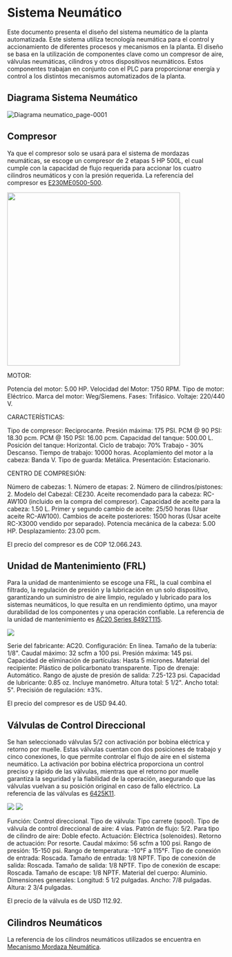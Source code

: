 # Sistema Neumático
Este documento presenta el diseño del sistema neumático de la planta automatizada. Este sistema utiliza tecnología neumática para el control y accionamiento 
de diferentes procesos y mecanismos en la planta. El diseño se basa en la utilización de componentes clave como un compresor de aire, válvulas neumáticas, 
cilindros y otros dispositivos neumáticos. Estos componentes trabajan en conjunto con el PLC para proporcionar energía y control a los distintos mecanismos 
automatizados de la planta.

## Diagrama Sistema Neumático
![Diagrama neumatico_page-0001](https://github.com/APM-Kullu/Project/assets/42346345/26222e50-c0c4-49e7-a6ca-bb3b0fb1604f)

## Compresor
Ya que el compresor solo se usará para el sistema de mordazas neumáticas, se escoge un compresor de 2 etapas 5 HP 500L, el cual cumple con la capacidad de flujo
requerida para accionar los cuatro cilindros neumáticos y con la presión requerida. La referencia del compresor es 
[E230ME0500-500](https://www.evans.com.co/producto/compresor-aire-lubricado-2-etapas-5-hp-motor-electrico-tanque-500-litros-175-psi-e230me0500-500/).

<img src="https://sp-ao.shortpixel.ai/client/to_auto,q_glossy,ret_img,w_450,h_450/https://www.evans.com.co/wp-content/uploads/2017/06/Compresores_EVANS_E230ME0500_500_1L_50.jpg" width="400">

MOTOR:

Potencia del motor: 5.00 HP.
Velocidad del Motor: 1750 RPM.
Tipo de motor: Eléctrico.
Marca del motor: Weg/Siemens.
Fases: Trifásico.
Voltaje: 220/440 V.

CARACTERÍSTICAS:

Tipo de compresor: Reciprocante.
Presión máxima: 175 PSI.
PCM @ 90 PSI: 18.30 pcm.
PCM @ 150 PSI: 16.00 pcm.
Capacidad del tanque: 500.00 L.
Posición del tanque: Horizontal.
Ciclo de trabajo: 70% Trabajo - 30% Descanso.
Tiempo de trabajo: 10000 horas.
Acoplamiento del motor a la cabeza: Banda V.
Tipo de guarda: Metálica.
Presentación: Estacionario.

CENTRO DE COMPRESIÓN:

Número de cabezas: 1.
Número de etapas: 2.
Número de cilindros/pistones: 2.
Modelo del Cabezal: CE230.
Aceite recomendado para la cabeza: RC-AW100 (incluido en la compra del compresor).
Capacidad de aceite para la cabeza: 1.50 L.
Primer y segundo cambio de aceite: 25/50 horas (Usar aceite RC-AW100).
Cambios de aceite posteriores: 1500 horas (Usar aceite RC-X3000 vendido por separado).
Potencia mecánica de la cabeza: 5.00 HP.
Desplazamiento: 23.00 pcm.

El precio del compresor es de COP 12.066.243. 

## Unidad de Mantenimiento (FRL)

Para la unidad de mantenimiento se escoge una FRL, la cual combina el filtrado, la regulación de presión y la lubricación en un solo dispositivo, 
garantizando un suministro de aire limpio, regulado y lubricado para los sistemas neumáticos, lo que resulta en un rendimiento óptimo, una mayor durabilidad 
de los componentes y una operación confiable. La referencia de la unidad de mantenimiento es [AC20 Series 8492T115](https://www.mcmaster.com/8492T115/).

<img src="https://www.mcmaster.com/mvD/Contents/gfx/ImageCache/849/8492t2-@1x_636987887154604691.png?ver=ImageNotFound">

Serie del fabricante: AC20.
Configuración: En línea.
Tamaño de la tubería: 1/8".
Caudal máximo: 32 scfm a 100 psi.
Presión máxima: 145 psi.
Capacidad de eliminación de partículas: Hasta 5 micrones.
Material del recipiente: Plástico de policarbonato transparente.
Tipo de drenaje: Automático.
Rango de ajuste de presión de salida: 7.25-123 psi.
Capacidad de lubricante: 0.85 oz.
Incluye manómetro.
Altura total: 5 1/2".
Ancho total: 5".
Precisión de regulación: ±3%.

El precio del compresor es de USD 94.40.

## Válvulas de Control Direccional

Se han seleccionado válvulas 5/2 con activación por bobina eléctrica y retorno por muelle. Estas válvulas cuentan con dos posiciones de trabajo y cinco conexiones, lo que permite controlar el flujo de aire en el sistema neumático. La activación por bobina eléctrica proporciona un control preciso y rápido de las válvulas, mientras que el retorno por muelle garantiza la seguridad y la fiabilidad de la operación, asegurando que las válvulas vuelvan a su posición original en caso de fallo eléctrico. La referencia de las válvulas es [6425K11](https://www.mcmaster.com/6425K11/).

<img src="https://www.mcmaster.com/mvD/Contents/gfx/ImageCache/642/6425k132-@1x_636881540402220587.png?ver=ImageNotFound">
<img src="https://www.mcmaster.com/mvD/Contents/gfx/ImageCache/c03/c03a-E5l1-digital-master1551986280-p9@1x_636874820347248581.png?ver=ImageNotFound">

Función: Control direccional.
Tipo de válvula: Tipo carrete (spool).
Tipo de válvula de control direccional de aire: 4 vías.
Patrón de flujo: 5/2.
Para tipo de cilindro de aire: Doble efecto.
Actuación: Eléctrica (solenoides).
Retorno de actuación: Por resorte.
Caudal máximo: 56 scfm a 100 psi.
Rango de presión: 15-150 psi.
Rango de temperatura: -10°F a 115°F.
Tipo de conexión de entrada: Roscada.
Tamaño de entrada: 1/8 NPTF.
Tipo de conexión de salida: Roscada.
Tamaño de salida: 1/8 NPTF.
Tipo de conexión de escape: Roscada.
Tamaño de escape: 1/8 NPTF.
Material del cuerpo: Aluminio.
Dimensiones generales:
Longitud: 5 1/2 pulgadas.
Ancho: 7/8 pulgadas.
Altura: 2 3/4 pulgadas.

El precio de la válvula es de USD 112.92.

## Cilindros Neumáticos 

La referencia de los cilindros neumáticos utilizados se encuentra en [Mecanismo Mordaza Neumática](MecanismoMordazaNeumatica.md).

